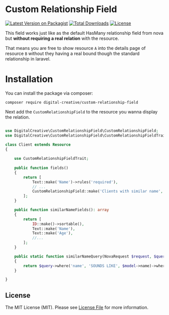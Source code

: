 # Custom Relationship Field

[![Latest Version on Packagist](https://img.shields.io/packagist/v/digital-creative/custom-relationship-field)](https://packagist.org/packages/digital-creative/custom-relationship-field)
[![Total Downloads](https://img.shields.io/packagist/dt/digital-creative/custom-relationship-field)](https://packagist.org/packages/digital-creative/custom-relationship-field)
[![License](https://img.shields.io/packagist/l/digital-creative/custom-relationship-field)](https://github.com/dcasia/custom-relationship-field/blob/master/LICENSE)

This field works just like as the default HasMany relationship field from nova but **without requiring a real relation** with the resource.

That means you are free to show resource `A` into the details page of resource `B` without they having a real bound though the standard relationship in laravel.

# Installation

You can install the package via composer:

```
composer require digital-creative/custom-relationship-field
```

Next add the `CustomRelationshipField` to the resource you wanna display the relation.

```php

use DigitalCreative\CustomRelationshipField\CustomRelationshipField;
use DigitalCreative\CustomRelationshipField\CustomRelationshipFieldTrait;

class Client extends Resource
{
    
    use CustomRelationshipFieldTrait;
   
    public function fields()
    {
        return [
            Text::make('Name')->rules('required'),
            // ...
            CustomRelationshipField::make('Clients with similar name', 'similarName', self::class),
        ];
    }

    public function similarNameFields(): array
    {
        return [
            ID::make()->sortable(),
            Text::make('Name'),
            Text::make('Age'),
            //...
        ];
    }

    public static function similarNameQuery(NovaRequest $request, $query, Model $model)
    { 
        return $query->where('name', 'SOUNDS LIKE', $model->name)->whereKeyNot($model->getKey());
    }

}
```

## License

The MIT License (MIT). Please see [License File](https://raw.githubusercontent.com/dcasia/custom-relationship-field/master/LICENSE) for more information.
